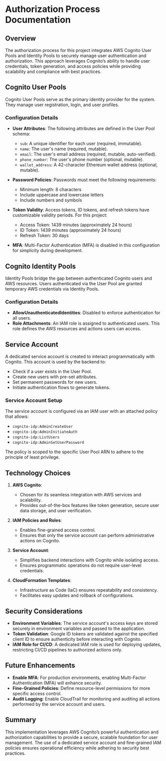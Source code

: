 # Authorization Process Documentation

## Overview

The authorization process for this project integrates AWS Cognito User Pools and Identity Pools to securely manage user authentication and authorization. This approach leverages Cognito’s ability to handle user credentials, token generation, and access policies while providing scalability and compliance with best practices.

## Cognito User Pools

Cognito User Pools serve as the primary identity provider for the system. They manage user registration, login, and user profiles.

### Configuration Details

- **User Attributes**: The following attributes are defined in the User Pool schema:
    - `sub`: A unique identifier for each user (required, immutable).
    - `name`: The user's name (required, mutable).
    - `email`: The user's email address (required, mutable, auto-verified).
    - `phone_number`: The user's phone number (optional, mutable).
    - `wallet_address`: A 42-character Ethereum wallet address (optional, mutable).

- **Password Policies**: Passwords must meet the following requirements:
    - Minimum length: 8 characters
    - Include uppercase and lowercase letters
    - Include numbers and symbols

- **Token Validity**: Access tokens, ID tokens, and refresh tokens have customizable validity periods. For this project:
    - Access Token: 1439 minutes (approximately 24 hours)
    - ID Token: 1439 minutes (approximately 24 hours)
    - Refresh Token: 30 days

- **MFA**: Multi-Factor Authentication (MFA) is disabled in this configuration for simplicity during development.

## Cognito Identity Pools

Identity Pools bridge the gap between authenticated Cognito users and AWS resources. Users authenticated via the User Pool are granted temporary AWS credentials via Identity Pools.

### Configuration Details

- **AllowUnauthenticatedIdentities**: Disabled to enforce authentication for all users.
- **Role Attachments**: An IAM role is assigned to authenticated users. This role defines the AWS resources and actions users can access.

## Service Account

A dedicated service account is created to interact programmatically with Cognito. This account is used by the backend to:

- Check if a user exists in the User Pool.
- Create new users with pre-set attributes.
- Set permanent passwords for new users.
- Initiate authentication flows to generate tokens.

### Service Account Setup

The service account is configured via an IAM user with an attached policy that allows:

- `cognito-idp:AdminCreateUser`
- `cognito-idp:AdminInitiateAuth`
- `cognito-idp:ListUsers`
- `cognito-idp:AdminSetUserPassword`

The policy is scoped to the specific User Pool ARN to adhere to the principle of least privilege.

## Technology Choices

1. **AWS Cognito**:
    - Chosen for its seamless integration with AWS services and scalability.
    - Provides out-of-the-box features like token generation, secure user data storage, and user verification.

2. **IAM Policies and Roles**:
    - Enables fine-grained access control.
    - Ensures that only the service account can perform administrative actions on Cognito.

3. **Service Account**:
    - Simplifies backend interactions with Cognito while isolating access.
    - Ensures programmatic operations do not require user-level credentials.

4. **CloudFormation Templates**:
    - Infrastructure as Code (IaC) ensures repeatability and consistency.
    - Facilitates easy updates and rollback of configurations.

## Security Considerations

- **Environment Variables**: The service account's access keys are stored securely in environment variables and passed to the application.
- **Token Validation**: Google ID tokens are validated against the specified client ID to ensure authenticity before interacting with Cognito.
- **IAM Role for CI/CD**: A dedicated IAM role is used for deploying updates, restricting CI/CD pipelines to authorized actions only.

## Future Enhancements

- **Enable MFA**: For production environments, enabling Multi-Factor Authentication (MFA) will enhance security.
- **Fine-Grained Policies**: Define resource-level permissions for more specific access control.
- **Audit Logging**: Enable CloudTrail for monitoring and auditing all actions performed by the service account and users.

## Summary

This implementation leverages AWS Cognito’s powerful authentication and authorization capabilities to provide a secure, scalable foundation for user management. The use of a dedicated service account and fine-grained IAM policies ensures operational efficiency while adhering to security best practices.
